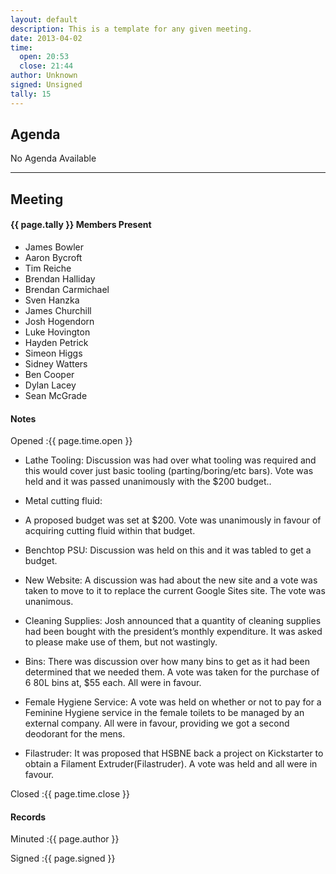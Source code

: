 ```yaml
---
layout: default
description: This is a template for any given meeting.
date: 2013-04-02
time:
  open: 20:53
  close: 21:44
author: Unknown
signed: Unsigned
tally: 15
---
```


## Agenda

No Agenda Available

---

## Meeting

#### {{ page.tally }} Members Present

* James Bowler
* Aaron Bycroft
* Tim Reiche
* Brendan Halliday
* Brendan Carmichael
* Sven Hanzka
* James Churchill
* Josh Hogendorn
* Luke Hovington
* Hayden Petrick
* Simeon Higgs
* Sidney Watters
* Ben Cooper
* Dylan Lacey
* Sean McGrade

#### Notes

Opened
:{{ page.time.open }}

* Lathe Tooling:
  Discussion was had over what tooling was required and this would cover just basic tooling (parting/boring/etc bars). Vote was held and it was passed unanimously with the $200 budget..

* Metal cutting fluid:
* A proposed budget was set at $200. Vote was unanimously in favour of acquiring cutting fluid within that budget.

* Benchtop PSU:
  Discussion was held on this and it was tabled to get a budget.

* New Website:
  A discussion was had about the new site and a vote was taken to move to it to replace the current Google Sites site. The vote was unanimous.

* Cleaning Supplies:
  Josh announced that a quantity of cleaning supplies had been bought with the president’s monthly expenditure. It was asked to please make use of them, but not wastingly.

* Bins:
  There was discussion over how many bins to get as it had been determined that we needed them. A vote was taken for the purchase of 6 80L bins at, $55 each. All were in favour.

* Female Hygiene Service:
  A vote was held on whether or not to pay for a Feminine Hygiene service in the female toilets to be managed by an external company. All were in favour, providing we got a second deodorant for the mens.

* Filastruder:
  It was proposed that HSBNE back a project on Kickstarter to obtain a Filament Extruder(Filastruder). A vote was held and all were in favour.

Closed
:{{ page.time.close }}

#### Records

Minuted
:{{ page.author }}

Signed
:{{ page.signed }}
